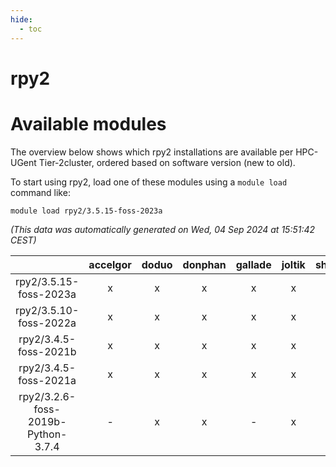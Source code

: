 ```yaml
---
hide:
  - toc
---
```


rpy2
====

# Available modules


The overview below shows which rpy2 installations are available per HPC-UGent Tier-2cluster, ordered based on software version (new to old).

To start using rpy2, load one of these modules using a `module load` command like:

```shell
module load rpy2/3.5.15-foss-2023a
```

*(This data was automatically generated on Wed, 04 Sep 2024 at 15:51:42 CEST)*  

| |accelgor|doduo|donphan|gallade|joltik|shinx|skitty|
| :---: | :---: | :---: | :---: | :---: | :---: | :---: | :---: |
|rpy2/3.5.15-foss-2023a|x|x|x|x|x|x|x|
|rpy2/3.5.10-foss-2022a|x|x|x|x|x|-|x|
|rpy2/3.4.5-foss-2021b|x|x|x|x|x|-|x|
|rpy2/3.4.5-foss-2021a|x|x|x|x|x|-|x|
|rpy2/3.2.6-foss-2019b-Python-3.7.4|-|x|x|-|x|-|x|
